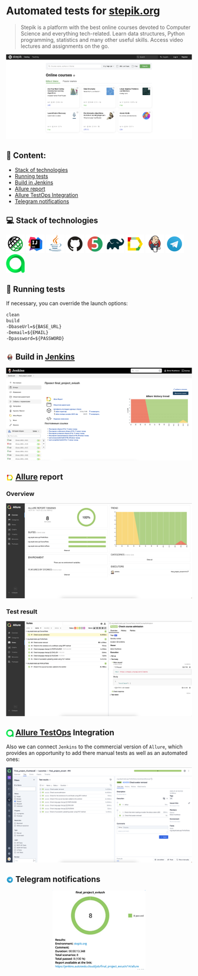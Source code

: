 # Automated tests for [stepik.org](https://stepik.org/)

> Stepik is a platform with the best online courses devoted to Computer Science and everything tech-related. Learn data structures, Python programming, statistics and many other useful skills. Access video lectures and assignments on the go.

<img title="Jenkins Build" src="images/screens/MainPage.png">

## :pushpin: Content:

- [Stack of technologies](#computer-stack-of-technologies)
- [Running tests](#running_woman-running-tests)
- [Build in Jenkins](#-build-in-jenkins)
- [Allure report](#-allure-report)
- [Allure TestOps Integration](#-allure-testops-integration)
- [Telegram notifications](#-telegram-notifications)


## :computer: Stack of technologies

<p align="left">
<a href="https://rest-assured.io/"><img src="images/logo/RestAssured.svg" width="50" height="50"  alt="RestAssured" title="RestAssured"/></a>
<a href="https://www.jetbrains.com/idea/"><img src="images/logo/Intelij_IDEA.svg" width="50" height="50"  alt="IDEA" title="IntelliJ IDEA"/></a>
<a href="https://www.java.com/"><img src="images/logo/Java.svg" width="50" height="50" alt="Java" title="Java"/></a>
<a href="https://github.com/"><img src="images/logo/GitHub.svg" width="50" height="50" alt="Github" title="GitHub"/></a>
<a href="https://junit.org/junit5/"><img src="images/logo/JUnit5.svg" width="50" height="50" alt="JUnit 5" title="JUnit 5"/></a>
<a href="https://gradle.org/"><img src="images/logo/Gradle.svg" width="50" height="50" alt="Gradle" title="Gradle"/></a>
<a href="https://github.com/allure-framework/allure2"><img src="images/logo/Allure_Report.svg" width="50" height="50" alt="Allure" title="Allure"/></a>
<a href="https://www.jenkins.io/"><img src="images/logo/Jenkins.svg" width="50" height="50" alt="Jenkins" title="Jenkins"/></a>
<a href="https://web.telegram.org/"><img src="images/logo/Telegram.svg" width="50" height="50" alt="Telegram" title="Telegram"></a>
<a href="https://qameta.io/"><img src="images/logo/AllureTestOps.svg" width="50" height="50" alt="AllureTestOps" title="AllureTestOps"></a>
</p>

## :rocket: Running tests

If necessary, you can override the launch options:

```
clean
build
-DbaseUrl=${BASE_URL}
-Demail=${EMAIL}
-Dpassword=${PASSWORD}
```

## <img width="4%" style="vertical-align:middle" title="Jenkins" src="images/logo/Jenkins.svg"> Build in [Jenkins](https://jenkins.autotests.cloud/job/final_project_eviush/)
<p align="center">
<img title="Jenkins Build" src="images/screens/JenkinsBuild.png">

</p>

## <img width="4%" style="vertical-align:middle" title="Allure Report" src="images/logo/Allure_Report.svg"> [Allure](https://jenkins.autotests.cloud/job/final_project_eviush/14/allure/) report
### Overview

<p align="center">
<img title="Allure Overview" src="images/screens/AllureReport.png">
</p>

### Test result

<p align="center">
<img title="Test Results in Allure" src="images/screens/TestResults.png">
</p>

## <img width="4%" style="vertical-align:middle" title="Allure TestOps Report" src="images/logo/AllureTestOps.svg"> [Allure TestOps](https://allure.autotests.cloud/launch/25480) Integration

Also we can connect <code>Jenkins</code> to the commercial version of <code>Allure</code>, which provides an opportunity to add there manual tests as well as an automated ones:

<p align="center">
<img title="Test Results in Allure" src="images/screens/AllureTestOps.png">
</p>

## <img width="4%" style="vertical-align:middle" title="Telegram" src="images/logo/Telegram.svg"> Telegram notifications

<p align="center">
<img width="50%" title="Telegram Notifications" src="images/screens/Telegram.png">
</p>
